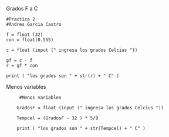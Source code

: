 Grados F a C
    
    #Practica 2
    #Andres Garcia Castro
    
    f = float (32) 
    con = float(0.555)
    
    c = float (input (" ingresa los grados Celcius "))
    
    gf = c - f 
    r = gf * con
    
    print ( "los grados son " + str(r) + " C" )

Menos variables

         #Menos variables
        
        GradosF = float (input (" ingresa los grados Celcius "))
        
        Tempcel = (GradosF - 32 ) * 5/9
        
        print ( "los grados son " + str(Tempcel) + " C" )
